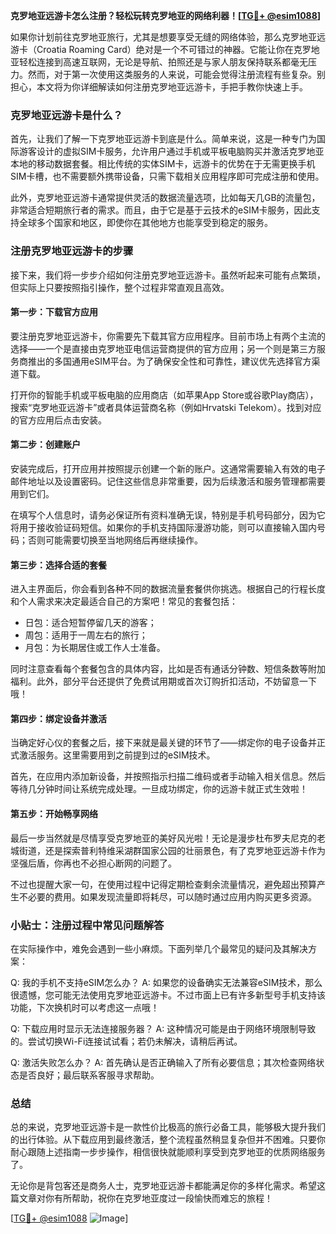 **克罗地亚远游卡怎么注册？轻松玩转克罗地亚的网络利器！[[TG💪+ @esim1088](https://t.me/s/esim1088)]**

如果你计划前往克罗地亚旅行，尤其是想要享受无缝的网络体验，那么克罗地亚远游卡（Croatia Roaming Card）绝对是一个不可错过的神器。它能让你在克罗地亚轻松连接到高速互联网，无论是导航、拍照还是与家人朋友保持联系都毫无压力。然而，对于第一次使用这类服务的人来说，可能会觉得注册流程有些复杂。别担心，本文将为你详细解读如何注册克罗地亚远游卡，手把手教你快速上手。

### 克罗地亚远游卡是什么？

首先，让我们了解一下克罗地亚远游卡到底是什么。简单来说，这是一种专门为国际游客设计的虚拟SIM卡服务，允许用户通过手机或平板电脑购买并激活克罗地亚本地的移动数据套餐。相比传统的实体SIM卡，远游卡的优势在于无需更换手机SIM卡槽，也不需要额外携带设备，只需下载相关应用程序即可完成注册和使用。

此外，克罗地亚远游卡通常提供灵活的数据流量选项，比如每天几GB的流量包，非常适合短期旅行者的需求。而且，由于它是基于云技术的eSIM卡服务，因此支持全球多个国家和地区，即使你在其他地方也能享受到稳定的服务。

### 注册克罗地亚远游卡的步骤

接下来，我们将一步步介绍如何注册克罗地亚远游卡。虽然听起来可能有点繁琐，但实际上只要按照指引操作，整个过程非常直观且高效。

#### 第一步：下载官方应用

要注册克罗地亚远游卡，你需要先下载其官方应用程序。目前市场上有两个主流的选择——一个是直接由克罗地亚电信运营商提供的官方应用；另一个则是第三方服务商推出的多国通用eSIM平台。为了确保安全性和可靠性，建议优先选择官方渠道下载。

打开你的智能手机或平板电脑的应用商店（如苹果App Store或谷歌Play商店），搜索“克罗地亚远游卡”或者具体运营商名称（例如Hrvatski Telekom）。找到对应的官方应用后点击安装。

#### 第二步：创建账户

安装完成后，打开应用并按照提示创建一个新的账户。这通常需要输入有效的电子邮件地址以及设置密码。记住这些信息非常重要，因为后续激活和服务管理都需要用到它们。

在填写个人信息时，请务必保证所有资料准确无误，特别是手机号码部分，因为它将用于接收验证码短信。如果你的手机支持国际漫游功能，则可以直接输入国内号码；否则可能需要切换至当地网络后再继续操作。

#### 第三步：选择合适的套餐

进入主界面后，你会看到各种不同的数据流量套餐供你挑选。根据自己的行程长度和个人需求来决定最适合自己的方案吧！常见的套餐包括：

- 日包：适合短暂停留几天的游客；
- 周包：适用于一周左右的旅行；
- 月包：为长期居住或工作人士准备。

同时注意查看每个套餐包含的具体内容，比如是否有通话分钟数、短信条数等附加福利。此外，部分平台还提供了免费试用期或首次订购折扣活动，不妨留意一下哦！

#### 第四步：绑定设备并激活

当确定好心仪的套餐之后，接下来就是最关键的环节了——绑定你的电子设备并正式激活服务。这里需要用到之前提到过的eSIM技术。

首先，在应用内添加新设备，并按照指示扫描二维码或者手动输入相关信息。然后等待几分钟时间让系统完成处理。一旦成功绑定，你的远游卡就正式生效啦！

#### 第五步：开始畅享网络

最后一步当然就是尽情享受克罗地亚的美好风光啦！无论是漫步杜布罗夫尼克的老城街道，还是探索普利特维采湖群国家公园的壮丽景色，有了克罗地亚远游卡作为坚强后盾，你再也不必担心断网的问题了。

不过也提醒大家一句，在使用过程中记得定期检查剩余流量情况，避免超出预算产生不必要的费用。如果发现流量即将耗尽，可以随时通过应用内购买更多资源。

### 小贴士：注册过程中常见问题解答

在实际操作中，难免会遇到一些小麻烦。下面列举几个最常见的疑问及其解决方案：

Q: 我的手机不支持eSIM怎么办？
A: 如果您的设备确实无法兼容eSIM技术，那么很遗憾，您可能无法使用克罗地亚远游卡。不过市面上已有许多新型号手机支持该功能，下次换机时可以考虑这一点哦！

Q: 下载应用时显示无法连接服务器？
A: 这种情况可能是由于网络环境限制导致的。尝试切换Wi-Fi连接试试看；若仍未解决，请稍后再试。

Q: 激活失败怎么办？
A: 首先确认是否正确输入了所有必要信息；其次检查网络状态是否良好；最后联系客服寻求帮助。

### 总结

总的来说，克罗地亚远游卡是一款性价比极高的旅行必备工具，能够极大提升我们的出行体验。从下载应用到最终激活，整个流程虽然稍显复杂但并不困难。只要你耐心跟随上述指南一步步操作，相信很快就能顺利享受到克罗地亚的优质网络服务了。

无论你是背包客还是商务人士，克罗地亚远游卡都能满足你的多样化需求。希望这篇文章对你有所帮助，祝你在克罗地亚度过一段愉快而难忘的旅程！

[[TG💪+ @esim1088](https://t.me/s/esim1088) ![Image](https://i.postimg.cc/4NQfJmqS/Snipaste-2025-05-13-00-14-12.png)]